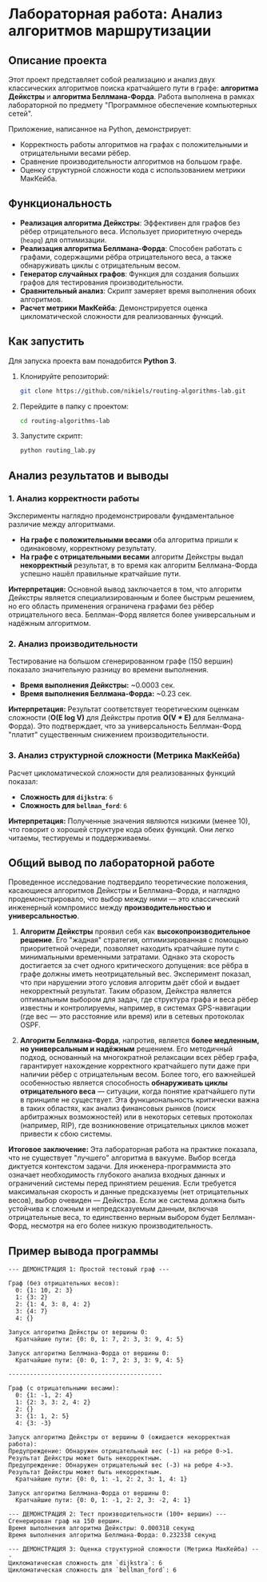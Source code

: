 # Лабораторная работа: Анализ алгоритмов маршрутизации

## Описание проекта

Этот проект представляет собой реализацию и анализ двух классических алгоритмов поиска кратчайшего пути в графе: **алгоритма Дейкстры** и **алгоритма Беллмана-Форда**. Работа выполнена в рамках лабораторной по предмету "Программное обеспечение компьютерных сетей".

Приложение, написанное на Python, демонстрирует:
- Корректность работы алгоритмов на графах с положительными и отрицательными весами рёбер.
- Сравнение производительности алгоритмов на большом графе.
- Оценку структурной сложности кода с использованием метрики МакКейба.

## Функциональность

- **Реализация алгоритма Дейкстры**: Эффективен для графов без рёбер отрицательного веса. Использует приоритетную очередь (`heapq`) для оптимизации.
- **Реализация алгоритма Беллмана-Форда**: Способен работать с графами, содержащими рёбра отрицательного веса, а также обнаруживать циклы с отрицательным весом.
- **Генератор случайных графов**: Функция для создания больших графов для тестирования производительности.
- **Сравнительный анализ**: Скрипт замеряет время выполнения обоих алгоритмов.
- **Расчет метрики МакКейба**: Демонстрируется оценка цикломатической сложности для реализованных функций.

## Как запустить

Для запуска проекта вам понадобится **Python 3**.

1.  Клонируйте репозиторий:
    ```bash
    git clone https://github.com/nikiels/routing-algorithms-lab.git
    ```
2.  Перейдите в папку с проектом:
    ```bash
    cd routing-algorithms-lab
    ```
3.  Запустите скрипт:
    ```bash
    python routing_lab.py
    ```

## Анализ результатов и выводы

### 1. Анализ корректности работы

Эксперименты наглядно продемонстрировали фундаментальное различие между алгоритмами.

*   **На графе с положительными весами** оба алгоритма пришли к одинаковому, корректному результату.
*   **На графе с отрицательными весами** алгоритм Дейкстры выдал **некорректный** результат, в то время как алгоритм Беллмана-Форда успешно нашёл правильные кратчайшие пути.

**Интерпретация:** Основной вывод заключается в том, что алгоритм Дейкстры является специализированным и более быстрым решением, но его область применения ограничена графами без рёбер отрицательного веса. Беллман-Форд является более универсальным и надёжным алгоритмом.

### 2. Анализ производительности

Тестирование на большом сгенерированном графе (150 вершин) показало значительную разницу во времени выполнения.

*   **Время выполнения Дейкстры:** ~0.0003 сек.
*   **Время выполнения Беллмана-Форда:** ~0.23 сек.

**Интерпретация:** Результат соответствует теоретическим оценкам сложности (**O(E log V)** для Дейкстры против **O(V * E)** для Беллмана-Форда). Это подтверждает, что за универсальность Беллман-Форд "платит" существенным снижением производительности.

### 3. Анализ структурной сложности (Метрика МакКейба)

Расчет цикломатической сложности для реализованных функций показал:

*   **Сложность для `dijkstra`**: `6`
*   **Сложность для `bellman_ford`**: `6`

**Интерпретация:** Полученные значения являются низкими (менее 10), что говорит о хорошей структуре кода обеих функций. Они легко читаемы, тестируемы и поддерживаемы.

## Общий вывод по лабораторной работе

Проведенное исследование подтвердило теоретические положения, касающиеся алгоритмов Дейкстры и Беллмана-Форда, и наглядно продемонстрировало, что выбор между ними — это классический инженерный компромисс между **производительностью и универсальностью**.

1.  **Алгоритм Дейкстры** проявил себя как **высокопроизводительное решение**. Его "жадная" стратегия, оптимизированная с помощью приоритетной очереди, позволяет находить кратчайшие пути с минимальными временными затратами. Однако эта скорость достигается за счет одного критического допущения: все рёбра в графе должны иметь неотрицательный вес. Эксперимент показал, что при нарушении этого условия алгоритм даёт сбой и выдает некорректный результат. Таким образом, Дейкстра является оптимальным выбором для задач, где структура графа и веса рёбер известны и контролируемы, например, в системах GPS-навигации (где вес — это расстояние или время) или в сетевых протоколах OSPF.

2.  **Алгоритм Беллмана-Форда**, напротив, является **более медленным, но универсальным и надёжным** решением. Его методичный подход, основанный на многократной релаксации всех рёбер графа, гарантирует нахождение корректного кратчайшего пути даже при наличии рёбер с отрицательным весом. Более того, его важнейшей особенностью является способность **обнаруживать циклы отрицательного веса** — ситуации, когда понятие кратчайшего пути в принципе не существует. Эта функциональность критически важна в таких областях, как анализ финансовых рынков (поиск арбитражных возможностей) или в некоторых сетевых протоколах (например, RIP), где возникновение отрицательных циклов может привести к сбою системы.

**Итоговое заключение:** Эта лабораторная работа на практике показала, что не существует "лучшего" алгоритма в вакууме. Выбор всегда диктуется контекстом задачи. Для инженера-программиста это означает необходимость глубокого анализа входных данных и ограничений системы перед принятием решения. Если требуется максимальная скорость и данные предсказуемы (нет отрицательных весов), выбор очевиден — Дейкстра. Если же система должна быть устойчива к сложным и непредсказуемым данным, включая отрицательные веса, то единственно верным выбором будет Беллман-Форд, несмотря на его более низкую производительность.

## Пример вывода программы

```
--- ДЕМОНСТРАЦИЯ 1: Простой тестовый граф ---

Граф (без отрицательных весов):
  0: {1: 10, 2: 3}
  1: {3: 2}
  2: {1: 4, 3: 8, 4: 2}
  3: {4: 7}
  4: {}

Запуск алгоритма Дейкстры от вершины 0:
  Кратчайшие пути: {0: 0, 1: 7, 2: 3, 3: 9, 4: 5}

Запуск алгоритма Беллмана-Форда от вершины 0:
  Кратчайшие пути: {0: 0, 1: 7, 2: 3, 3: 9, 4: 5}

-------------------------------------------

Граф (с отрицательными весами):
  0: {1: -1, 2: 4}
  1: {2: 3, 3: 2, 4: 2}
  2: {}
  3: {1: 1, 2: 5}
  4: {3: -3}

Запуск алгоритма Дейкстры от вершины 0 (ожидается некорректная работа):
Предупреждение: Обнаружен отрицательный вес (-1) на ребре 0->1. Результат Дейкстры может быть некорректным.
Предупреждение: Обнаружен отрицательный вес (-3) на ребре 4->3. Результат Дейкстры может быть некорректным.
  Кратчайшие пути: {0: 0, 1: -1, 2: 2, 3: 1, 4: 1}

Запуск алгоритма Беллмана-Форда от вершины 0:
  Кратчайшие пути: {0: 0, 1: -1, 2: 2, 3: -2, 4: 1}

--- ДЕМОНСТРАЦИЯ 2: Тест производительности (100+ вершин) ---
Сгенерирован граф на 150 вершин.
Время выполнения алгоритма Дейкстры: 0.000318 секунд
Время выполнения алгоритма Беллмана-Форда: 0.232338 секунд

--- ДЕМОНСТРАЦИЯ 3: Оценка структурной сложности (Метрика МакКейба) ---
Цикломатическая сложность для `dijkstra`: 6
Цикломатическая сложность для `bellman_ford`: 6
```